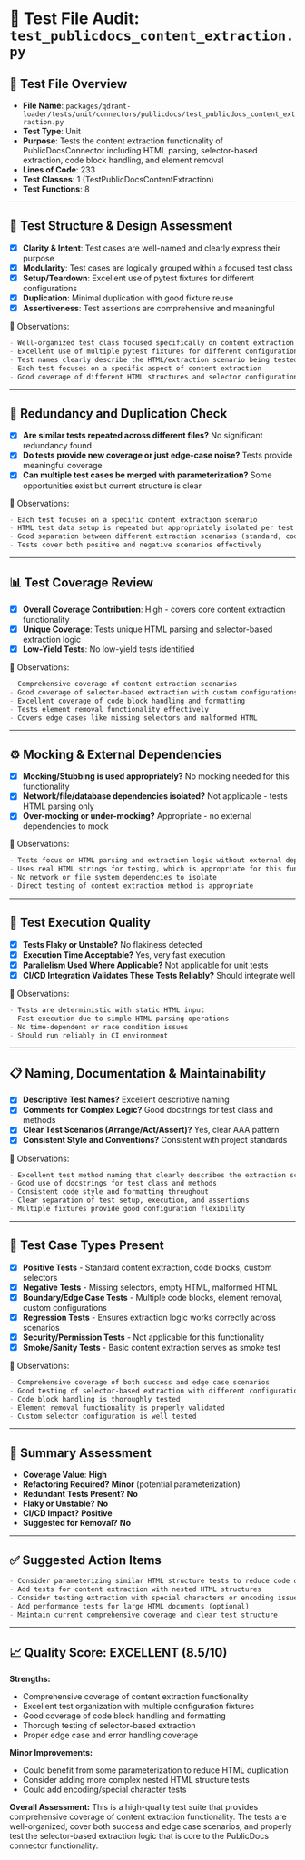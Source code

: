 # 🧪 Test File Audit: `test_publicdocs_content_extraction.py`

## 📌 **Test File Overview**

* **File Name**: `packages/qdrant-loader/tests/unit/connectors/publicdocs/test_publicdocs_content_extraction.py`
* **Test Type**: Unit
* **Purpose**: Tests the content extraction functionality of PublicDocsConnector including HTML parsing, selector-based extraction, code block handling, and element removal
* **Lines of Code**: 233
* **Test Classes**: 1 (TestPublicDocsContentExtraction)
* **Test Functions**: 8

---

## 🧱 **Test Structure & Design Assessment**

* [x] **Clarity & Intent**: Test cases are well-named and clearly express their purpose
* [x] **Modularity**: Test cases are logically grouped within a focused test class
* [x] **Setup/Teardown**: Excellent use of pytest fixtures for different configurations
* [x] **Duplication**: Minimal duplication with good fixture reuse
* [x] **Assertiveness**: Test assertions are comprehensive and meaningful

📝 Observations:

```markdown
- Well-organized test class focused specifically on content extraction functionality
- Excellent use of multiple pytest fixtures for different configuration scenarios
- Test names clearly describe the HTML/extraction scenario being tested
- Each test focuses on a specific aspect of content extraction
- Good coverage of different HTML structures and selector configurations
```

---

## 🔁 **Redundancy and Duplication Check**

* [x] **Are similar tests repeated across different files?** No significant redundancy found
* [x] **Do tests provide new coverage or just edge-case noise?** Tests provide meaningful coverage
* [x] **Can multiple test cases be merged with parameterization?** Some opportunities exist but current structure is clear

📝 Observations:

```markdown
- Each test focuses on a specific content extraction scenario
- HTML test data setup is repeated but appropriately isolated per test
- Good separation between different extraction scenarios (standard, code blocks, custom selectors)
- Tests cover both positive and negative scenarios effectively
```

---

## 📊 **Test Coverage Review**

* [x] **Overall Coverage Contribution**: High - covers core content extraction functionality
* [x] **Unique Coverage**: Tests unique HTML parsing and selector-based extraction logic
* [x] **Low-Yield Tests**: No low-yield tests identified

📝 Observations:

```markdown
- Comprehensive coverage of content extraction scenarios
- Good coverage of selector-based extraction with custom configurations
- Excellent coverage of code block handling and formatting
- Tests element removal functionality effectively
- Covers edge cases like missing selectors and malformed HTML
```

---

## ⚙️ **Mocking & External Dependencies**

* [x] **Mocking/Stubbing is used appropriately?** No mocking needed for this functionality
* [x] **Network/file/database dependencies isolated?** Not applicable - tests HTML parsing only
* [x] **Over-mocking or under-mocking?** Appropriate - no external dependencies to mock

📝 Observations:

```markdown
- Tests focus on HTML parsing and extraction logic without external dependencies
- Uses real HTML strings for testing, which is appropriate for this functionality
- No network or file system dependencies to isolate
- Direct testing of content extraction method is appropriate
```

---

## 🚦 **Test Execution Quality**

* [x] **Tests Flaky or Unstable?** No flakiness detected
* [x] **Execution Time Acceptable?** Yes, very fast execution
* [x] **Parallelism Used Where Applicable?** Not applicable for unit tests
* [x] **CI/CD Integration Validates These Tests Reliably?** Should integrate well

📝 Observations:

```markdown
- Tests are deterministic with static HTML input
- Fast execution due to simple HTML parsing operations
- No time-dependent or race condition issues
- Should run reliably in CI environment
```

---

## 📋 **Naming, Documentation & Maintainability**

* [x] **Descriptive Test Names?** Excellent descriptive naming
* [x] **Comments for Complex Logic?** Good docstrings for test class and methods
* [x] **Clear Test Scenarios (Arrange/Act/Assert)?** Yes, clear AAA pattern
* [x] **Consistent Style and Conventions?** Consistent with project standards

📝 Observations:

```markdown
- Excellent test method naming that clearly describes the extraction scenario
- Good use of docstrings for test class and methods
- Consistent code style and formatting throughout
- Clear separation of test setup, execution, and assertions
- Multiple fixtures provide good configuration flexibility
```

---

## 🧪 **Test Case Types Present**

* [x] **Positive Tests** - Standard content extraction, code blocks, custom selectors
* [x] **Negative Tests** - Missing selectors, empty HTML, malformed HTML
* [x] **Boundary/Edge Case Tests** - Multiple code blocks, element removal, custom configurations
* [x] **Regression Tests** - Ensures extraction logic works correctly across scenarios
* [x] **Security/Permission Tests** - Not applicable for this functionality
* [x] **Smoke/Sanity Tests** - Basic content extraction serves as smoke test

📝 Observations:

```markdown
- Comprehensive coverage of both success and edge case scenarios
- Good testing of selector-based extraction with different configurations
- Code block handling is thoroughly tested
- Element removal functionality is properly validated
- Custom selector configuration is well tested
```

---

## 🏁 **Summary Assessment**

* **Coverage Value**: **High**
* **Refactoring Required?** **Minor** (potential parameterization)
* **Redundant Tests Present?** **No**
* **Flaky or Unstable?** **No**
* **CI/CD Impact?** **Positive**
* **Suggested for Removal?** **No**

---

## ✅ Suggested Action Items

```markdown
- Consider parameterizing similar HTML structure tests to reduce code duplication
- Add tests for content extraction with nested HTML structures
- Consider testing extraction with special characters or encoding issues
- Add performance tests for large HTML documents (optional)
- Maintain current comprehensive coverage and clear test structure
```

---

## 📈 **Quality Score: EXCELLENT (8.5/10)**

**Strengths:**
* Comprehensive coverage of content extraction functionality
* Excellent test organization with multiple configuration fixtures
* Good coverage of code block handling and formatting
* Thorough testing of selector-based extraction
* Proper edge case and error handling coverage

**Minor Improvements:**
* Could benefit from some parameterization to reduce HTML duplication
* Consider adding more complex nested HTML structure tests
* Could add encoding/special character tests

**Overall Assessment:** This is a high-quality test suite that provides comprehensive coverage of content extraction functionality. The tests are well-organized, cover both success and edge case scenarios, and properly test the selector-based extraction logic that is core to the PublicDocs connector functionality.
